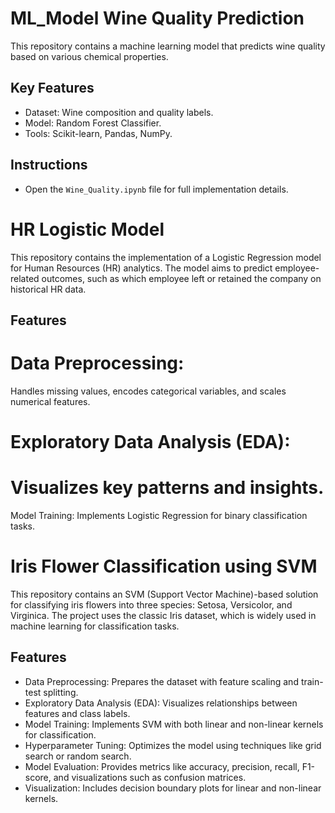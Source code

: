 # ML_Model Wine Quality Prediction
This repository contains a machine learning model that predicts wine quality based on various chemical properties.

## Key Features
- Dataset: Wine composition and quality labels.
- Model: Random Forest Classifier.
- Tools: Scikit-learn, Pandas, NumPy.

## Instructions
- Open the `Wine_Quality.ipynb` file for full implementation details.



# HR Logistic Model
This repository contains the implementation of a Logistic Regression model for Human Resources (HR) analytics. The model aims to predict employee-related outcomes, such as which employee left or retained the company on historical HR data.

## Features
  # Data Preprocessing:
  Handles missing values, encodes categorical variables, and scales numerical features.
  # Exploratory Data Analysis (EDA):
  # Visualizes key patterns and insights.
  Model Training: Implements Logistic Regression for binary classification tasks.

# Iris Flower Classification using SVM
This repository contains an SVM (Support Vector Machine)-based solution for classifying iris flowers into three species: Setosa, Versicolor, and Virginica. The project uses the classic Iris dataset, which is widely used in machine learning for classification tasks.

 ## Features
 - Data Preprocessing: Prepares the dataset with feature scaling and train-test splitting.
 - Exploratory Data Analysis (EDA): Visualizes relationships between features and class labels.
 - Model Training: Implements SVM with both linear and non-linear kernels for classification.
 - Hyperparameter Tuning: Optimizes the model using techniques like grid search or random search.
 - Model Evaluation: Provides metrics like accuracy, precision, recall, F1-score, and visualizations such as confusion matrices.
 - Visualization: Includes decision boundary plots for linear and non-linear kernels.

